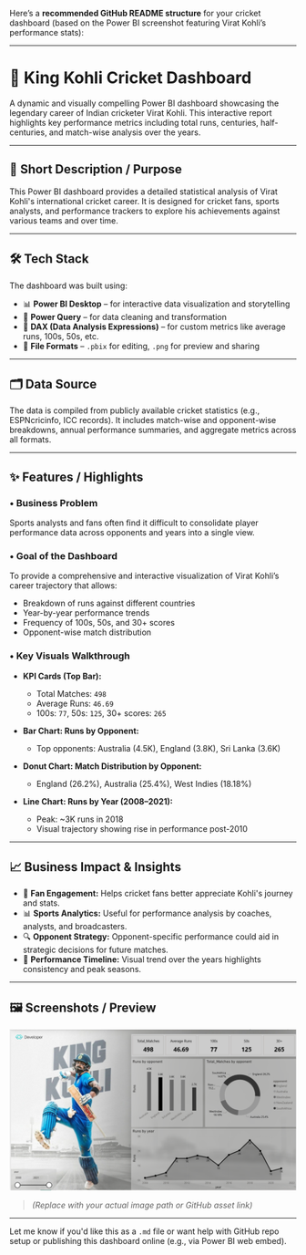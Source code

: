 Here’s a **recommended GitHub README structure** for your cricket dashboard (based on the Power BI screenshot featuring Virat Kohli’s performance stats):

---

# 🏏 King Kohli Cricket Dashboard

A dynamic and visually compelling Power BI dashboard showcasing the legendary career of Indian cricketer Virat Kohli. This interactive report highlights key performance metrics including total runs, centuries, half-centuries, and match-wise analysis over the years.

---

## 📌 Short Description / Purpose

This Power BI dashboard provides a detailed statistical analysis of Virat Kohli's international cricket career. It is designed for cricket fans, sports analysts, and performance trackers to explore his achievements against various teams and over time.

---

## 🛠️ Tech Stack

The dashboard was built using:

* 📊 **Power BI Desktop** – for interactive data visualization and storytelling
* 🔄 **Power Query** – for data cleaning and transformation
* 📐 **DAX (Data Analysis Expressions)** – for custom metrics like average runs, 100s, 50s, etc.
* 📁 **File Formats** – `.pbix` for editing, `.png` for preview and sharing

---

## 🗂️ Data Source

The data is compiled from publicly available cricket statistics (e.g., ESPNcricinfo, ICC records). It includes match-wise and opponent-wise breakdowns, annual performance summaries, and aggregate metrics across all formats.

---

## ✨ Features / Highlights

### • Business Problem

Sports analysts and fans often find it difficult to consolidate player performance data across opponents and years into a single view.

### • Goal of the Dashboard

To provide a comprehensive and interactive visualization of Virat Kohli’s career trajectory that allows:

* Breakdown of runs against different countries
* Year-by-year performance trends
* Frequency of 100s, 50s, and 30+ scores
* Opponent-wise match distribution

### • Key Visuals Walkthrough

* **KPI Cards (Top Bar):**

  * Total Matches: `498`
  * Average Runs: `46.69`
  * 100s: `77`, 50s: `125`, 30+ scores: `265`

* **Bar Chart: Runs by Opponent:**

  * Top opponents: Australia (4.5K), England (3.8K), Sri Lanka (3.6K)

* **Donut Chart: Match Distribution by Opponent:**

  * England (26.2%), Australia (25.4%), West Indies (18.18%)

* **Line Chart: Runs by Year (2008–2021):**

  * Peak: \~3K runs in 2018
  * Visual trajectory showing rise in performance post-2010

---

## 📈 Business Impact & Insights

* 📣 **Fan Engagement:** Helps cricket fans better appreciate Kohli's journey and stats.
* 📊 **Sports Analytics:** Useful for performance analysis by coaches, analysts, and broadcasters.
* 🔍 **Opponent Strategy:** Opponent-specific performance could aid in strategic decisions for future matches.
* 📆 **Performance Timeline:** Visual trend over the years highlights consistency and peak seasons.

---

## 🖼️ Screenshots / Preview

![King Kohli Dashboard](https://github.com/prathameshsalke/King-Kohli-Cricket-Dashboard/blob/main/King%20Kohli%20Cricket%20Dashboard.png )

> *(Replace with your actual image path or GitHub asset link)*

---

Let me know if you'd like this as a `.md` file or want help with GitHub repo setup or publishing this dashboard online (e.g., via Power BI web embed).
